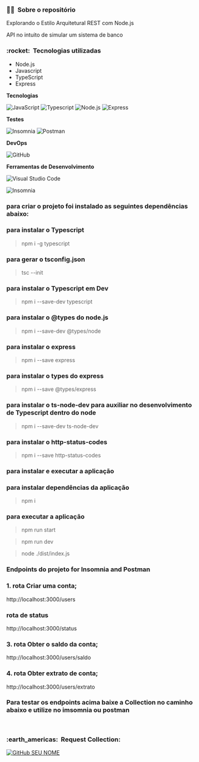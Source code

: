 <h3> 👨‍💼 &nbsp;Sobre o repositório </h3>

Explorando o Estilo Arquitetural REST com Node.js

API no intuito de simular um sistema de banco


<h3> :rocket: &nbsp;Tecnologias utilizadas </h3>

- Node.js
- Javascript
- TypeScript
- Express

**Tecnologias**

  ![JavaScript](https://img.shields.io/badge/-JavaScript-333333?style=flat&logo=javascript)
  ![Typescript](https://img.shields.io/badge/-Typescript-333333?style=flat&logo=Typescript)
  ![Node.js](https://img.shields.io/badge/-Node.js-333333?style=flat&logo=node.js) 
  ![Express](https://img.shields.io/badge/-Express-333333?style=flat&logo=express) 

**Testes**

  ![Insomnia](https://img.shields.io/badge/-Insomnia-333333?style=flat&logo=insomnia)
  ![Postman](https://img.shields.io/badge/-Postman-333333?style=flat&logo=postman)

**DevOps**

  ![GitHub](https://img.shields.io/badge/-GitHub-333333?style=flat&logo=github)

**Ferramentas de Desenvolvimento**

  ![Visual Studio Code](https://img.shields.io/badge/-Visual%20Studio%20Code-333333?style=flat&logo=visual-studio-code&logoColor=007ACC)
  
  ![Insomnia](https://img.shields.io/badge/-Insomnia-333333?style=flat&logo=insomnia)

<h3> para criar o projeto foi instalado as seguintes dependências abaixo: </h3>

### para instalar o Typescript
> npm i -g typescript
### para gerar o tsconfig.json
> tsc --init
### para instalar o Typescript em Dev
> npm i --save-dev typescript
### para instalar o @types do node.js
> npm i --save-dev @types/node
### para instalar o express
> npm i --save express
### para instalar o types do express
> npm i --save @types/express
### para instalar o ts-node-dev para auxiliar no desenvolvimento de Typescript dentro do node
> npm i --save-dev ts-node-dev
### para instalar o http-status-codes
> npm i --save http-status-codes


<h3> para instalar e executar a aplicação </h3>

### para instalar dependências da aplicação
> npm i 
### para executar a aplicação
> npm run start

> npm run dev

> node ./dist/index.js

<h3> Endpoints do projeto for Insomnia and Postman </h3>

### 1. rota Criar uma conta;
http://localhost:3000/users
### rota de status
http://localhost:3000/status
### 3. rota Obter o saldo da conta;
http://localhost:3000/users/saldo
### 4. rota Obter extrato de conta;
http://localhost:3000/users/extrato

<h3> Para testar os endpoints acima baixe a Collection no caminho abaixo e utilize no imsomnia ou postman </h3>

<br/>

<h3> :earth_americas: &nbsp;Request Collection: </h3> 

[![GitHub SEU NOME](https://img.shields.io/badge/-a%20collection%20fica%20nesse%20caminho-333333?style=flat&logo=git)](https://github.com/artstar10/interview/blob/master/interview/request-collection)










